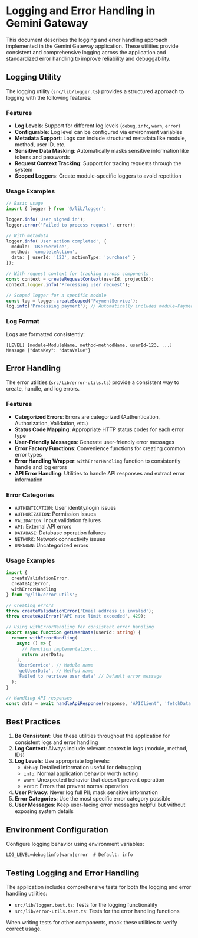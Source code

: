 # Logging and Error Handling in Gemini Gateway

This document describes the logging and error handling approach implemented in the Gemini Gateway application. These utilities provide consistent and comprehensive logging across the application and standardized error handling to improve reliability and debuggability.

## Logging Utility

The logging utility (`src/lib/logger.ts`) provides a structured approach to logging with the following features:

### Features

- **Log Levels**: Support for different log levels (`debug`, `info`, `warn`, `error`)
- **Configurable**: Log level can be configured via environment variables
- **Metadata Support**: Logs can include structured metadata like module, method, user ID, etc.
- **Sensitive Data Masking**: Automatically masks sensitive information like tokens and passwords
- **Request Context Tracking**: Support for tracing requests through the system
- **Scoped Loggers**: Create module-specific loggers to avoid repetition

### Usage Examples

```typescript
// Basic usage
import { logger } from '@/lib/logger';

logger.info('User signed in');
logger.error('Failed to process request', error);

// With metadata
logger.info('User action completed', { 
  module: 'UserService', 
  method: 'completeAction',
  data: { userId: '123', actionType: 'purchase' }
});

// With request context for tracking across components
const context = createRequestContext(userId, projectId);
context.logger.info('Processing user request');

// Scoped logger for a specific module
const log = logger.createScoped('PaymentService');
log.info('Processing payment'); // Automatically includes module=PaymentService
```

### Log Format

Logs are formatted consistently:

```
[LEVEL] [module=ModuleName, method=methodName, userId=123, ...] Message {"dataKey": "dataValue"}
```

## Error Handling

The error utilities (`src/lib/error-utils.ts`) provide a consistent way to create, handle, and log errors.

### Features

- **Categorized Errors**: Errors are categorized (Authentication, Authorization, Validation, etc.)
- **Status Code Mapping**: Appropriate HTTP status codes for each error type
- **User-Friendly Messages**: Generate user-friendly error messages
- **Error Factory Functions**: Convenience functions for creating common error types
- **Error Handling Wrapper**: `withErrorHandling` function to consistently handle and log errors
- **API Error Handling**: Utilities to handle API responses and extract error information

### Error Categories

- `AUTHENTICATION`: User identity/login issues
- `AUTHORIZATION`: Permission issues
- `VALIDATION`: Input validation failures
- `API`: External API errors
- `DATABASE`: Database operation failures
- `NETWORK`: Network connectivity issues
- `UNKNOWN`: Uncategorized errors

### Usage Examples

```typescript
import { 
  createValidationError, 
  createApiError, 
  withErrorHandling 
} from '@/lib/error-utils';

// Creating errors
throw createValidationError('Email address is invalid');
throw createApiError('API rate limit exceeded', 429);

// Using withErrorHandling for consistent error handling
export async function getUserData(userId: string) {
  return withErrorHandling(
    async () => {
      // Function implementation...
      return userData;
    },
    'UserService', // Module name
    'getUserData', // Method name
    'Failed to retrieve user data' // Default error message
  );
}

// Handling API responses
const data = await handleApiResponse(response, 'APIClient', 'fetchData');
```

## Best Practices

1. **Be Consistent**: Use these utilities throughout the application for consistent logs and error handling
2. **Log Context**: Always include relevant context in logs (module, method, IDs)
3. **Log Levels**: Use appropriate log levels:
   - `debug`: Detailed information useful for debugging
   - `info`: Normal application behavior worth noting
   - `warn`: Unexpected behavior that doesn't prevent operation
   - `error`: Errors that prevent normal operation
4. **User Privacy**: Never log full PII; mask sensitive information
5. **Error Categories**: Use the most specific error category possible
6. **User Messages**: Keep user-facing error messages helpful but without exposing system details

## Environment Configuration

Configure logging behavior using environment variables:

```
LOG_LEVEL=debug|info|warn|error  # Default: info
```

## Testing Logging and Error Handling

The application includes comprehensive tests for both the logging and error handling utilities:

- `src/lib/logger.test.ts`: Tests for the logging functionality
- `src/lib/error-utils.test.ts`: Tests for the error handling functions

When writing tests for other components, mock these utilities to verify correct usage.